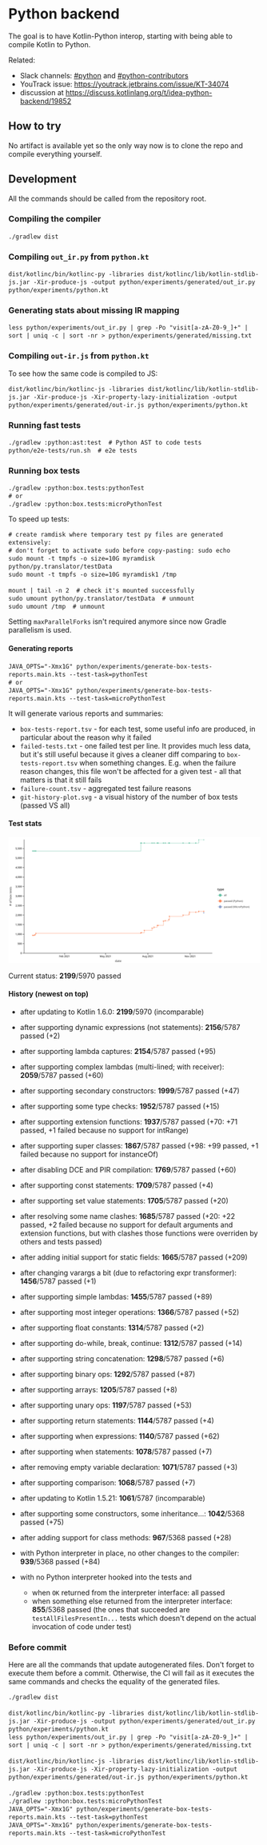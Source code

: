 # Python backend

The goal is to have Kotlin-Python interop, starting with being able to compile Kotlin to Python.

Related:

* Slack channels: [#python](https://kotlinlang.slack.com/archives/C01EY9ZF9B5) and [#python-contributors](https://kotlinlang.slack.com/archives/C0289CS37AS)
* YouTrack issue: https://youtrack.jetbrains.com/issue/KT-34074
* discussion at https://discuss.kotlinlang.org/t/idea-python-backend/19852

## How to try

No artifact is available yet so the only way now is to clone the repo and compile everything yourself.

## Development

All the commands should be called from the repository root.

### Compiling the compiler

```shell script
./gradlew dist
```

### Compiling `out_ir.py` from `python.kt`

```shell script
dist/kotlinc/bin/kotlinc-py -libraries dist/kotlinc/lib/kotlin-stdlib-js.jar -Xir-produce-js -output python/experiments/generated/out_ir.py python/experiments/python.kt
```

### Generating stats about missing IR mapping

```shell script
less python/experiments/out_ir.py | grep -Po "visit[a-zA-Z0-9_]+" | sort | uniq -c | sort -nr > python/experiments/generated/missing.txt
```

### Compiling `out-ir.js` from `python.kt`

To see how the same code is compiled to JS:

```shell script
dist/kotlinc/bin/kotlinc-js -libraries dist/kotlinc/lib/kotlin-stdlib-js.jar -Xir-produce-js -Xir-property-lazy-initialization -output python/experiments/generated/out-ir.js python/experiments/python.kt
```

### Running fast tests

```shell script
./gradlew :python:ast:test  # Python AST to code tests
python/e2e-tests/run.sh  # e2e tests
```

### Running box tests

```shell script
./gradlew :python:box.tests:pythonTest
# or
./gradlew :python:box.tests:microPythonTest
```

To speed up tests:

```shell script
# create ramdisk where temporary test py files are generated extensively:
# don't forget to activate sudo before copy-pasting: sudo echo
sudo mount -t tmpfs -o size=10G myramdisk python/py.translator/testData
sudo mount -t tmpfs -o size=10G myramdisk1 /tmp

mount | tail -n 2  # check it's mounted successfully
sudo umount python/py.translator/testData  # unmount
sudo umount /tmp  # unmount
```

Setting `maxParallelForks` isn't required anymore since now Gradle parallelism is used.

#### Generating reports

```shell script
JAVA_OPTS="-Xmx1G" python/experiments/generate-box-tests-reports.main.kts --test-task=pythonTest
# or
JAVA_OPTS="-Xmx1G" python/experiments/generate-box-tests-reports.main.kts --test-task=microPythonTest
```

It will generate various reports and summaries:
* `box-tests-report.tsv` - for each test, some useful info are produced, in particular about the reason why it failed
* `failed-tests.txt` - one failed test per line. It provides much less data, but it's still useful because it gives
   a cleaner diff comparing to `box-tests-report.tsv` when something changes. E.g. when the failure reason changes,
   this file won't be affected for a given test - all that matters is that it still fails
* `failure-count.tsv` - aggregated test failure reasons
* `git-history-plot.svg` - a visual history of the number of box tests (passed VS all)

#### Test stats

![git-history-plot](box.tests/reports/git-history-plot.svg)

Current status: **2199**/5970 passed

#### History (newest on top)

* after updating to Kotlin 1.6.0: **2199**/5970 (incomparable)

* after supporting dynamic expressions (not statements): **2156**/5787 passed (+2)

* after supporting lambda captures: **2154**/5787 passed (+95)

* after supporting complex lambdas (multi-lined; with receiver): **2059**/5787 passed (+60)

* after supporting secondary constructors: **1999**/5787 passed (+47)

* after supporting some type checks: **1952**/5787 passed (+15)

* after supporting extension functions: **1937**/5787 passed (+70: +71 passed, +1 failed because no support for intRange)

* after supporting super classes: **1867**/5787 passed (+98: +99 passed, +1 failed because no support for instanceOf)

* after disabling DCE and PIR compilation: **1769**/5787 passed (+60)

* after supporting const statements: **1709**/5787 passed (+4)

* after supporting set value statements: **1705**/5787 passed (+20)

* after resolving some name clashes: **1685**/5787 passed (+20: +22 passed, +2 failed because no support for default arguments and extension functions, but with clashes those functions were overriden by others and tests passed)

* after adding initial support for static fields: **1665**/5787 passed (+209)

* after changing varargs a bit (due to refactoring expr transformer): **1456**/5787 passed (+1)

* after supporting simple lambdas: **1455**/5787 passed (+89)

* after supporting most integer operations: **1366**/5787 passed (+52)
  
* after supporting float constants: **1314**/5787 passed (+2)

* after supporting do-while, break, continue: **1312**/5787 passed (+14)

* after supporting string concatenation: **1298**/5787 passed (+6)

* after supporting binary ops: **1292**/5787 passed (+87)

* after supporting arrays: **1205**/5787 passed (+8)

* after supporting unary ops: **1197**/5787 passed (+53)

* after supporting return statements: **1144**/5787 passed (+4)

* after supporting when expressions: **1140**/5787 passed (+62)

* after supporting when statements: **1078**/5787 passed (+7)

* after removing empty variable declaration: **1071**/5787 passed (+3)
  
* after supporting comparison: **1068**/5787 passed (+7)

* after updating to Kotlin 1.5.21: **1061**/5787 (incomparable)

* after supporting some constructors, some inheritance...: **1042**/5368 passed (+75)

* after adding support for class methods: **967**/5368 passed (+28)

* with Python interpreter in place, no other changes to the compiler: **939**/5368 passed (+84)

* with no Python interpreter hooked into the tests and
  * when `OK` returned from the interpreter interface: all passed
  * when something else returned from the interpreter interface: **855**/5368 passed
    (the ones that succeeded are `testAllFilesPresentIn...` tests which doesn't depend on the actual invocation of code under test)

### Before commit

Here are all the commands that update autogenerated files. Don't forget to execute them before a commit. Otherwise, the CI will fail as it executes the same commands and checks the equality of the generated files.

```shell script
./gradlew dist

dist/kotlinc/bin/kotlinc-py -libraries dist/kotlinc/lib/kotlin-stdlib-js.jar -Xir-produce-js -output python/experiments/generated/out_ir.py python/experiments/python.kt
less python/experiments/out_ir.py | grep -Po "visit[a-zA-Z0-9_]+" | sort | uniq -c | sort -nr > python/experiments/generated/missing.txt

dist/kotlinc/bin/kotlinc-js -libraries dist/kotlinc/lib/kotlin-stdlib-js.jar -Xir-produce-js -Xir-property-lazy-initialization -output python/experiments/generated/out-ir.js python/experiments/python.kt

./gradlew :python:box.tests:pythonTest
./gradlew :python:box.tests:microPythonTest
JAVA_OPTS="-Xmx1G" python/experiments/generate-box-tests-reports.main.kts --test-task=pythonTest
JAVA_OPTS="-Xmx1G" python/experiments/generate-box-tests-reports.main.kts --test-task=microPythonTest
```

